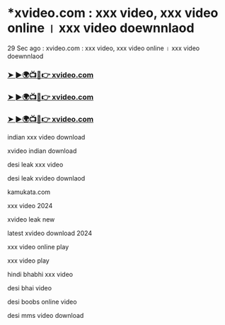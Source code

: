 # *xvideo.com : xxx video, xxx video online । xxx video doewnnlaod

29 Sec ago : xvideo.com : xxx video, xxx video online । xxx video doewnnlaod

<h3><a href="https://hindime/search.php">➤ ►🌍📺📱👉 xvideo.com</a></h3>

<h3><a href="https://hindcom/search.php">➤ ►🌍📺📱👉 xvideo.com</a></h3>

<h3><a href="https://hin.com/search.php">➤ ►🌍📺📱👉 xvideo.com</a></h3>

indian xxx video download

  
  xvideo indian download

desi leak xxx video

desi leak xvideo downlaod

kamukata.com

xxx video 2024

xvideo leak new

latest xvideo download 2024

xxx video online play

xxx video play

hindi bhabhi xxx video

desi bhai video 

desi boobs online video

desi mms video download
